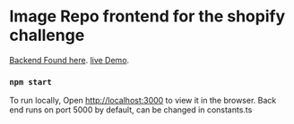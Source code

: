 # Image Repo frontend for the shopify challenge

[Backend Found here](https://github.com/ChiD12/image_repo).
[live Demo](http://image.danielr.tech/).

### `npm start`

To run locally, Open [http://localhost:3000](http://localhost:3000) to view it in the browser.
Back end runs on port 5000 by default, can be changed in constants.ts

